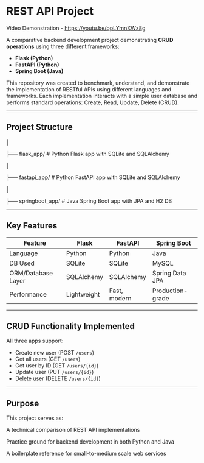 # REST API Project 
Video Demonstration - https://youtu.be/bpLYmnXWz8g

A comparative backend development project demonstrating **CRUD operations** using three different frameworks:
- **Flask (Python)**
- **FastAPI (Python)**
- **Spring Boot (Java)**

This repository was created to benchmark, understand, and demonstrate the implementation of RESTful APIs using different languages and frameworks. Each implementation interacts with a simple user database and performs standard operations: Create, Read, Update, Delete (CRUD).

---

##  Project Structure

│

├── flask_app/ # Python Flask app with SQLite and SQLAlchemy

│

├── fastapi_app/ # Python FastAPI app with SQLite and SQLAlchemy

│

├── springboot_app/ # Java Spring Boot app with JPA and H2 DB


---

##  Key Features

| Feature               | Flask             | FastAPI           | Spring Boot      |
|----------------------|------------------|-------------------|------------------|
| Language             | Python            | Python            | Java             |
| DB Used              | SQLite            | SQLite            | MySQL            |
| ORM/Database Layer   | SQLAlchemy        | SQLAlchemy        | Spring Data JPA  |
| Performance          | Lightweight       | Fast, modern      | Production-grade |

---

##  CRUD Functionality Implemented

All three apps support:

-  Create new user (POST `/users`)
-  Get all users (GET `/users`)
-  Get user by ID (GET `/users/{id}`)
-  Update user (PUT `/users/{id}`)
-  Delete user (DELETE `/users/{id}`)

---

## Purpose
This project serves as:

A technical comparison of REST API implementations

Practice ground for backend development in both Python and Java

A boilerplate reference for small-to-medium scale web services
